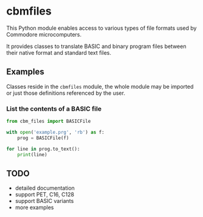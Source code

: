 # cbmfiles

This Python module enables access to various types of file formats used by Commodore microcomputers.

It provides classes to translate BASIC and binary program files between their native format and standard text files.


## Examples

Classes reside in the `cbmfiles` module, the whole module may be imported or just those definitions referenced by the user.

### List the contents of a BASIC file

```python
from cbm_files import BASICFile

with open('example.prg', 'rb') as f:
    prog = BASICFile(f)

for line in prog.to_text():
    print(line)
```


## TODO

- detailed documentation
- support PET, C16, C128
- support BASIC variants
- more examples
